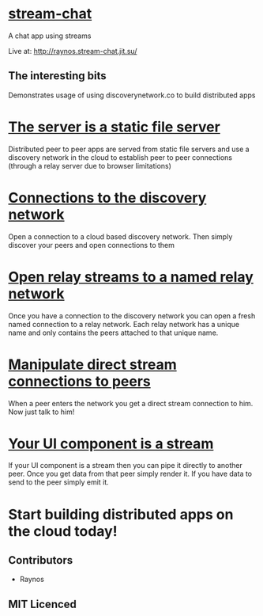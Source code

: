 # [stream-chat][6]

A chat app using streams

Live at: http://raynos.stream-chat.jit.su/

## The interesting bits

Demonstrates usage of using discoverynetwork.co to build distributed apps

# [The server is a static file server][1]

Distributed peer to peer apps are served from static file servers and use a discovery network in the cloud to establish peer to peer connections (through a relay server due to browser limitations)

# [Connections to the discovery network][2]

Open a connection to a cloud based discovery network. Then simply discover your peers and open connections to them

# [Open relay streams to a named relay network][3]

Once you have a connection to the discovery network you can open a fresh named connection to a relay network. Each relay network has a unique name and only contains the peers attached to that unique name.

# [Manipulate direct stream connections to peers][4]

When a peer enters the network you get a direct stream connection to him. Now just talk to him!

# [Your UI component is a stream][5]

If your UI component is a stream then you can pipe it directly to another peer. Once you get data from that peer simply render it. If you have data to send to the peer simply emit it.

# Start building distributed apps on the cloud today!

## Contributors

 - Raynos

## MIT Licenced

  [1]: https://github.com/Raynos/stream-chat/blob/442dcea2971d1efe2727965d758cd3f1eb59919b/index.js#L6
  [2]: https://github.com/Raynos/stream-chat/blob/442dcea2971d1efe2727965d758cd3f1eb59919b/static/index.js#L17
  [3]: https://github.com/Raynos/stream-chat/blob/442dcea2971d1efe2727965d758cd3f1eb59919b/static/index.js#L52
  [4]: https://github.com/Raynos/stream-chat/blob/442dcea2971d1efe2727965d758cd3f1eb59919b/static/index.js#L60
  [5]: https://github.com/Raynos/stream-chat/blob/442dcea2971d1efe2727965d758cd3f1eb59919b/static/index.js#L60
  [6]: https://github.com/Raynos/stream-chat